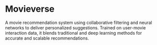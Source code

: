 # Movieverse
A movie recommendation system using collaborative filtering and neural networks to deliver personalized suggestions. Trained on user-movie interaction data, it blends traditional and deep learning methods for accurate and scalable recommendations.
